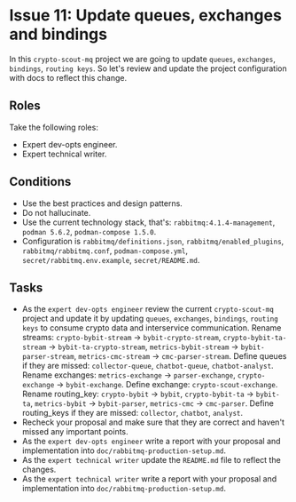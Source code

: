 # Issue 11: Update queues, exchanges and bindings

In this `crypto-scout-mq` project we are going to update `queues`, `exchanges`, `bindings`, `routing keys`.
So let's review and update the project configuration with docs to reflect this change.

## Roles

Take the following roles:

- Expert dev-opts engineer.
- Expert technical writer.

## Conditions

- Use the best practices and design patterns.
- Do not hallucinate.
- Use the current technology stack, that's: `rabbitmq:4.1.4-management`, `podman 5.6.2`, `podman-compose 1.5.0`.
- Configuration is `rabbitmq/definitions.json`, `rabbitmq/enabled_plugins`, `rabbitmq/rabbitmq.conf`,
  `podman-compose.yml`, `secret/rabbitmq.env.example`, `secret/README.md`.

## Tasks

- As the `expert dev-opts engineer` review the current `crypto-scout-mq` project and update it by updating `queues`,
  `exchanges`, `bindings`, `routing keys` to consume crypto data and interservice communication. Rename streams:
  `crypto-bybit-stream` -> `bybit-crypto-stream`, `crypto-bybit-ta-stream` -> `bybit-ta-crypto-stream`,
  `metrics-bybit-stream` -> `bybit-parser-stream`, `metrics-cmc-stream` -> `cmc-parser-stream`.
  Define queues if they are missed: `collector-queue`, `chatbot-queue`, `chatbot-analyst`. Rename exchanges:
  `metrics-exchange` -> `parser-exchange`, `crypto-exchange` -> `bybit-exchange`. Define exchange:
  `crypto-scout-exchange`. Rename routing_key: `crypto-bybit` -> `bybit`, `crypto-bybit-ta` -> `bybit-ta`, 
  `metrics-bybit` -> `bybit-parser`, `metrics-cmc` -> `cmc-parser`. Define routing_keys if they are missed: `collector`, 
  `chatbot`, `analyst`.
- Recheck your proposal and make sure that they are correct and haven't missed any important points.
- As the `expert dev-opts engineer` write a report with your proposal and implementation into
  `doc/rabbitmq-production-setup.md`.
- As the `expert technical writer` update the `README.md` file to reflect the changes.
- As the `expert technical writer` write a report with your proposal and implementation into
  `doc/rabbitmq-production-setup.md`.
